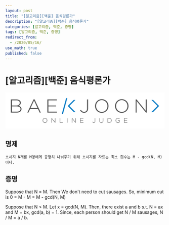 ```yaml
---
layout: post
title: "[알고리즘][백준] 음식평론가"
description: "[알고리즘][백준] 음식평론가"
categories: [알고리즘, 백준, 증명]
tags: [알고리즘, 백준, 증명]
redirect_from:
  - /2020/05/16/
use_math: true
published: false
---
```


# [알고리즘][백준] 음식평론가

<img src="/assets/images/posts/logos/boj.png">

## 명제

`소시지 N개를 M명에게 공평히 나눠주기 위해 소시지를 자르는 최소 횟수는 M - gcd(N, M)이다.`

## 증명

Suppose that N = M.
Then We don't need to cut sausages.
So, minimum cut is 0 = M - M = M - gcd(N, M)

Suppose that N < M.
Let x = gcd(N, M).
Then, there exist a and b s.t. N = ax and M = bx, gcd(a, b) = 1.
Since, each person should get N / M sausages, N / M = a / b.
